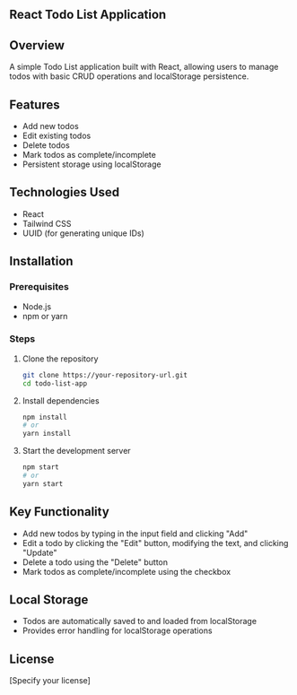 ## React Todo List Application

## Overview
A simple Todo List application built with React, allowing users to manage todos with basic CRUD operations and localStorage persistence.

## Features
- Add new todos
- Edit existing todos
- Delete todos
- Mark todos as complete/incomplete
- Persistent storage using localStorage

## Technologies Used
- React
- Tailwind CSS
- UUID (for generating unique IDs)

## Installation

### Prerequisites
- Node.js
- npm or yarn

### Steps
1. Clone the repository
   ```bash
   git clone https://your-repository-url.git
   cd todo-list-app
   ```

2. Install dependencies
   ```bash
   npm install
   # or
   yarn install
   ```

3. Start the development server
   ```bash
   npm start
   # or
   yarn start
   ```

## Key Functionality
- Add new todos by typing in the input field and clicking "Add"
- Edit a todo by clicking the "Edit" button, modifying the text, and clicking "Update"
- Delete a todo using the "Delete" button
- Mark todos as complete/incomplete using the checkbox

## Local Storage
- Todos are automatically saved to and loaded from localStorage
- Provides error handling for localStorage operations

## License
[Specify your license]

